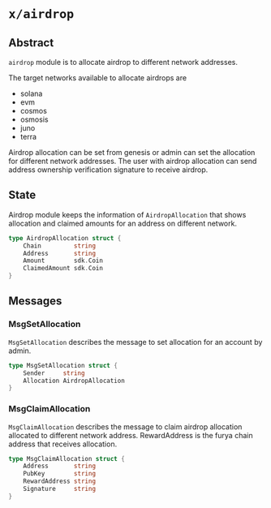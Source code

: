 # `x/airdrop`

## Abstract

`airdrop` module is to allocate airdrop to different network addresses.

The target networks available to allocate airdrops are

- solana
- evm
- cosmos
- osmosis
- juno
- terra

Airdrop allocation can be set from genesis or admin can set the allocation for different network addresses.
The user with airdrop allocation can send address ownership verification signature to receive airdrop.

## State

Airdrop module keeps the information of `AirdropAllocation` that shows allocation and claimed amounts for an address on different network.

```go
type AirdropAllocation struct {
	Chain         string
	Address       string
	Amount        sdk.Coin
	ClaimedAmount sdk.Coin
}
```

## Messages

### MsgSetAllocation

`MsgSetAllocation` describes the message to set allocation for an account by admin.

```go
type MsgSetAllocation struct {
	Sender     string
	Allocation AirdropAllocation
}
```

### MsgClaimAllocation

`MsgClaimAllocation` describes the message to claim airdrop allocation allocated to different network address.
RewardAddress is the furya chain address that receives allocation.

```go
type MsgClaimAllocation struct {
	Address       string
	PubKey        string
	RewardAddress string
	Signature     string
}
```

